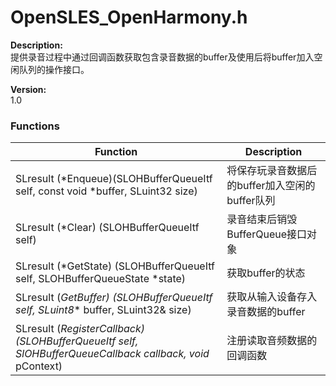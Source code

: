 # OpenSLES_OpenHarmony.h


**Description:**  
提供录音过程中通过回调函数获取包含录音数据的buffer及使用后将buffer加入空闲队列的操作接口。

**Version:**  
1.0


### Functions  
  | Function | Description | 
| -------- | -------- |
| SLresult (*Enqueue)(SLOHBufferQueueItf self, const void *buffer, SLuint32 size) | 将保存玩录音数据后的buffer加入空闲的buffer队列 |
| SLresult (*Clear) (SLOHBufferQueueItf self) | 录音结束后销毁BufferQueue接口对象 |
| SLresult (*GetState) (SLOHBufferQueueItf self, SLOHBufferQueueState *state) | 获取buffer的状态 |
| SLresult (*GetBuffer) (SLOHBufferQueueItf self, SLuint8** buffer, SLuint32& size) | 获取从输入设备存入录音数据的buffer |
| SLresult (*RegisterCallback) (SLOHBufferQueueItf self, SlOHBufferQueueCallback callback, void* pContext) | 注册读取音频数据的回调函数 |